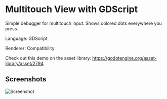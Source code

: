 # Multitouch View with GDScript

Simple debugger for multitouch input. Shows colored dots everywhere you press.

Language: GDScript

Renderer: Compatibility

Check out this demo on the asset library: https://godotengine.org/asset-library/asset/2794

## Screenshots

![Screenshot](screenshots/multitouch.png)
